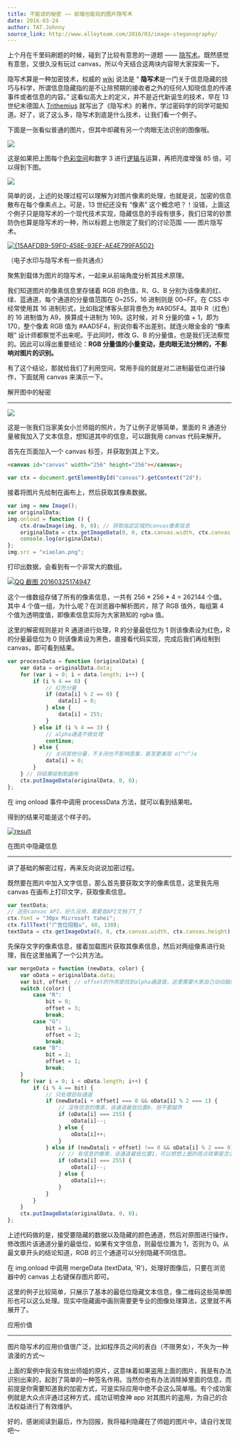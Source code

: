 ```yaml
---
title: 不能说的秘密 —— 前端也能玩的图片隐写术
date: 2016-03-24
author: TAT.Johnny
source_link: http://www.alloyteam.com/2016/03/image-steganography/
---
```


上个月在千里码刷题的时候，碰到了比较有意思的一道题 —— [隐写术](http://www.qlcoder.com/task/7617)。既然感觉有意思，又很久没有玩过 canvas，所以今天结合这两块内容带大家探索一下。

隐写术算是一种加密技术，权威的 [wiki](https://zh.wikipedia.org/wiki/%E9%9A%90%E5%86%99%E6%9C%AF) 说法是 “ **隐写术**是一门关于信息隐藏的技巧与科学，所谓信息隐藏指的是不让除预期的接收者之外的任何人知晓信息的传递事件或者信息的内容。” 这看似高大上的定义，并不是近代新诞生的技术，早在 13 世纪末德国人 [Trithemius](https://zh.wikipedia.org/wiki/%E7%BA%A6%E7%BF%B0%E5%B0%BC%E6%96%AF%C2%B7%E7%89%B9%E9%87%8C%E7%89%B9%E7%B1%B3%E4%B9%8C%E6%96%AF) 就写出了《隐写术》的著作，学过密码学的同学可能知道。好了，说了这么多，隐写术到底是什么技术，让我们看一个例子。

下面是一张看似普通的图片，但其中却藏有另一个肉眼无法识别的图像哦。

![](https://upload.wikimedia.org/wikipedia/commons/a/a8/Steganography_original.png)

这是如果把上图每个[色彩空间](https://zh.wikipedia.org/wiki/%E8%89%B2%E5%BD%A9%E7%A9%BA%E9%96%93 "色彩空间")和数字 3 进行[逻辑与](https://zh.wikipedia.org/wiki/%E9%82%8F%E8%BC%AF%E8%88%87 "逻辑与")运算，再把亮度增强 85 倍，可以得到下图。

![](https://upload.wikimedia.org/wikipedia/commons/c/c3/Steganography_recovered.png)

简单的说，上述的处理过程可以理解为对图片像素的处理，也就是说，加密的信息散布在每个像素点上。可是，13 世纪还没有 “像素” 这个概念吧？！没错，上面这个例子只是隐写术的一个现代技术实现，隐藏信息的手段有很多，我们日常的钞票防伪也算是隐写术的一种，所以标题上也限定了我们的讨论范围 —— 图片隐写术。

[![{15AAFDB9-59F0-458E-93EF-AE4E799FA5D2}](http://www.alloyteam.com/wp-content/uploads/2016/03/15AAFDB9-59F0-458E-93EF-AE4E799FA5D2-300x235.png)](http://www.alloyteam.com/wp-content/uploads/2016/03/15AAFDB9-59F0-458E-93EF-AE4E799FA5D2.png)

（电子水印与隐写术有一些共通点）

聚焦到载体为图片的隐写术，一起来从前端角度分析其技术原理。

我们知道图片的像素信息里存储着 RGB 的色值，R、G、B 分别为该像素的红、绿、蓝通道，每个通道的分量值范围在 0~255，16 进制则是 00~FF。在 CSS 中经常使用其 16 进制形式，比如指定博客头部背景色为 #A9D5F4。其中 R（红色）的 16 进制值为 A9，换算成十进制为 169。这时候，对 R 分量的值 + 1，即为 170，整个像素 RGB 值为 #AAD5F4，别说你看不出差别，就连火眼金金的 “像素眼” 设计师都察觉不出来呢。于此同时，修改 G、B 的分量值，也是我们无法察觉的。因此可以得出重要结论：**RGB 分量值的小量变动，是肉眼无法分辨的，不影响对图片的识别。**

有了这个结论，那就给我们了利用空间，常用手段的就是对二进制最低位进行操作，下面就用 canvas 来演示一下。

解开图中的秘密  

* * *

![](http://biqing.github.io/teamblog/xiaolan.png)

这是一张我们当家美女小兰师姐的照片，为了让例子足够简单，里面的 R 通道分量被我加入了文本信息，想知道其中的信息，可以跟我用 canvas 代码来解开。

首先在页面加入一个 canvas 标签，并获取到其上下文。

```html
<canvas id="canvas" width="256" height="256"></canvas>;
```

```javascript
var ctx = document.getElementById("canvas").getContext("2d");
```

接着将图片先绘制在画布上，然后获取其像素数据。

```javascript
var img = new Image();
var originalData;
img.onload = function () {
    ctx.drawImage(img, 0, 0); // 获取指定区域的canvas像素信息
    originalData = ctx.getImageData(0, 0, ctx.canvas.width, ctx.canvas.height);
    console.log(originalData);
};
img.src = "xiaolan.png";
```

打印出数据，会看到有一个非常大的数组。

[![QQ 截图 20160325174947](http://www.alloyteam.com/wp-content/uploads/2016/03/QQ截图20160325174947-300x55.png)](http://www.alloyteam.com/wp-content/uploads/2016/03/QQ截图20160325174947.png)

这个一维数组存储了所有的像素信息，一共有 256 \* 256 \* 4 = 262144 个值。其中 4 个值一组，为什么呢？在浏览器中解析图片，除了 RGB 值外，每组第 4 个值为透明度值，即像素信息实际为大家熟知的 rgba 值。 

这里的解密规则是对 R 通道进行处理，R 的分量最低位为 1 则该像素设为红色，R 的分量最低位为 0 则该像素设为黑色，直接看代码实现，完成后我们再绘制到 canvas，即可看到结果。

```javascript
var processData = function (originalData) {
    var data = originalData.data;
    for (var i = 0; i < data.length; i++) {
        if (i % 4 == 0) {
            // 红色分量
            if (data[i] % 2 == 0) {
                data[i] = 0;
            } else {
                data[i] = 255;
            }
        } else if (i % 4 == 3) {
            // alpha通道不做处理
            continue;
        } else {
            // 关闭其他分量，不关闭也不影响答案，甚至更美观 o(^▽^)o
            data[i] = 0;
        }
    } // 将结果绘制到画布
    ctx.putImageData(originalData, 0, 0);
};
```

在 img onload 事件中调用 processData 方法，就可以看到结果啦。

得到的结果可能是这个样子的。

[![result](http://www.alloyteam.com/wp-content/uploads/2016/03/result.png)](http://www.alloyteam.com/wp-content/uploads/2016/03/result.png)

在图片中隐藏信息  

* * *

讲了基础的解密过程，再来反向说说加密过程。

既然要在图片中加入文字信息，那么首先要获取文字的像素信息，这里我先用 canvas 在画布上打印文字，获取像素信息。

```javascript
var textData;
// 这些canvas API，好久没用，需要查API文档了T_T
ctx.font = "30px Microsoft Yahei";
ctx.fillText("广告位招租u", 60, 130);
textData = ctx.getImageData(0, 0, ctx.canvas.width, ctx.canvas.height).data;
```

先保存文字的像素信息，接着加载图片获取其像素信息，然后对两组像素进行处理，我在这里抽离了一个公共方法。

```javascript
var mergeData = function (newData, color) {
    var oData = originalData.data;
    var bit, offset; // offset的作用是找到alpha通道值，这里需要大家自己动动脑筋
    switch (color) {
        case "R":
            bit = 0;
            offset = 3;
            break;
        case "G":
            bit = 1;
            offset = 2;
            break;
        case "B":
            bit = 2;
            offset = 1;
            break;
    }
    for (var i = 0; i < oData.length; i++) {
        if (i % 4 == bit) {
            // 只处理目标通道
            if (newData[i + offset] === 0 && oData[i] % 2 === 1) {
                // 没有信息的像素，该通道最低位置0，但不要越界
                if (oData[i] === 255) {
                    oData[i]--;
                } else {
                    oData[i]++;
                }
            } else if (newData[i + offset] !== 0 && oData[i] % 2 === 0) {
                // // 有信息的像素，该通道最低位置1，可以想想上面的斑点效果是怎么实现的
                if (oData[i] === 255) {
                    oData[i]--;
                } else {
                    oData[i]++;
                }
            }
        }
    }
    ctx.putImageData(originalData, 0, 0);
};
```

上述代码做的是，接受要隐藏的数据以及隐藏的颜色通道，然后对原图进行操作，修改图片该通道分量的最低位，如果有文字信息，则最低位置为 1，否则为 0。从最文章开头的结论知道，RGB 的三个通道可以分别隐藏不同信息。

在 img.onload 中调用 mergeData (textData, 'R')，处理好图像后，只要在浏览器中的 canvas 上右键保存图片即可。

这里的例子比较简单，只展示了基本的最低位隐藏文本信息，像二维码这些简单图形也可以这么处理。现实中隐藏画中画则需要更专业的图像处理算法，这里就不再展开了。

应用价值  

* * *

图片隐写术的应用价值很广泛，比如程序员之间的表白（不限男女），不失为一种浪漫的方式～

上面的案例中我没有放出师姐的原片，这意味着如果盗用上面的图片，我是有办法识别出来的，起到了简单的一种签名作用。当然你也有办法消除掉里面的信息，而前提是你需要知道我的加密方式，可是实际应用中绝不会这么简单哦。有个成功案例就是大众点评通过这种方式，成功证明食神 app 对其图片的盗用，为自己的合法权益进行了有效维护。

好的，感谢阅读到最后，作为回报，我将福利隐藏在了师姐的图片中，请自行发现吧～